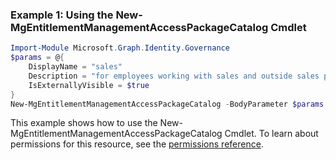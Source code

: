 ### Example 1: Using the New-MgEntitlementManagementAccessPackageCatalog Cmdlet
```powershell
Import-Module Microsoft.Graph.Identity.Governance
$params = @{
	DisplayName = "sales"
	Description = "for employees working with sales and outside sales partners"
	IsExternallyVisible = $true
}
New-MgEntitlementManagementAccessPackageCatalog -BodyParameter $params
```
This example shows how to use the New-MgEntitlementManagementAccessPackageCatalog Cmdlet.
To learn about permissions for this resource, see the [permissions reference](/graph/permissions-reference).
